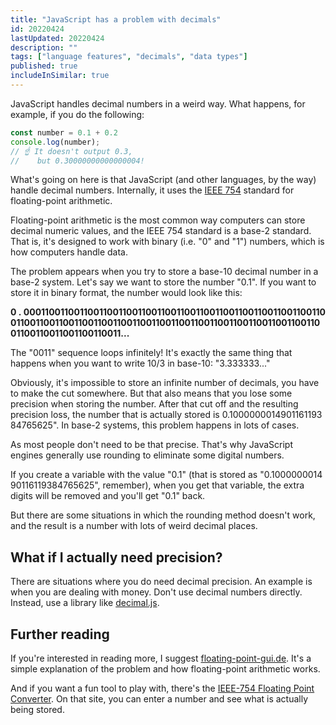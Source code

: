 ```yaml
---
title: "JavaScript has a problem with decimals"
id: 20220424
lastUpdated: 20220424
description: ""
tags: ["language features", "decimals", "data types"]
published: true
includeInSimilar: true
---
```

JavaScript handles decimal numbers in a weird way. What happens, for example, if you do the following:

```javascript
const number = 0.1 + 0.2
console.log(number);
// ☝️ It doesn't output 0.3,
//    but 0.30000000000000004!
```

What's going on here is that JavaScript (and other languages, by the way) handle decimal numbers. Internally, it uses the [IEEE 754](https://en.wikipedia.org/wiki/IEEE_754) standard for floating-point arithmetic.

Floating-point arithmetic is the most common way computers can store decimal numeric values, and the IEEE 754 standard is a base-2 standard. That is, it's designed to work with binary (i.e. "0" and "1") numbers, which is how computers handle data.

The problem appears when you try to store a base-10 decimal number in a base-2 system. Let's say we want to store the number "0.1". If you want to store it in binary format, the number would look like this:

<div style="word-break: break-all; font-weight: bold">0&nbsp;.&nbsp;00011001100110011001100110011001100110011001100110011001100110011001100110011001100110011001100110011001100110011001100110011001100110011001100110011...</div>

The "0011" sequence loops infinitely! It's exactly the same thing that happens when you want to write 10/3 in base-10: "3.333333..."

Obviously, it's impossible to store an infinite number of decimals, you have to make the cut somewhere. But that also means that you lose some precision when storing the number. After that cut off and the resulting precision loss, the number that is actually stored is <span style="word-break: break-all">0.100000001490116119384765625"</span>. In base-2 systems, this problem happens in lots of cases. 

As most people don't need to be that precise. That's why JavaScript engines generally use rounding to eliminate some digital numbers.

If you create a variable with the value "0.1" (that is stored as <span style="word-break: break-all">"0.100000001490116119384765625"</span>, remember), when you get that variable, the extra digits will be removed and you'll get "0.1" back.

But there are some situations in which the rounding method doesn't work, and the result is a number with lots of weird decimal places.

## What if I actually need precision?
There are situations where you do need decimal precision. An example is when you are dealing with money. Don't use decimal numbers directly. Instead, use a library like [decimal.js](https://www.npmjs.com/package/decimal.js).

## Further reading
If you're interested in reading more, I suggest [floating-point-gui.de](https://floating-point-gui.de/). It's a simple explanation of the problem and how floating-point arithmetic works.

And if you want a fun tool to play with, there's the [IEEE-754 Floating Point Converter](https://www.h-schmidt.net/FloatConverter/IEEE754.html). On that site, you can enter a number and see what is actually being stored.